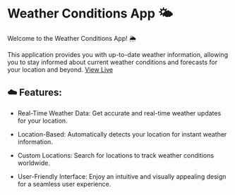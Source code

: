 # Weather Conditions App 🌤️

Welcome to the Weather Conditions App! 🌦️

This application provides you with up-to-date weather information, allowing you to stay informed about current weather conditions and forecasts for your location and beyond.
[View Live](https://weathersorena.vercel.app)


## ☁️ Features:

- Real-Time Weather Data: Get accurate and real-time weather updates for your location.

- Location-Based: Automatically detects your location for instant weather information.

- Custom Locations: Search for locations to track weather conditions worldwide.

- User-Friendly Interface: Enjoy an intuitive and visually appealing design for a seamless user experience.
